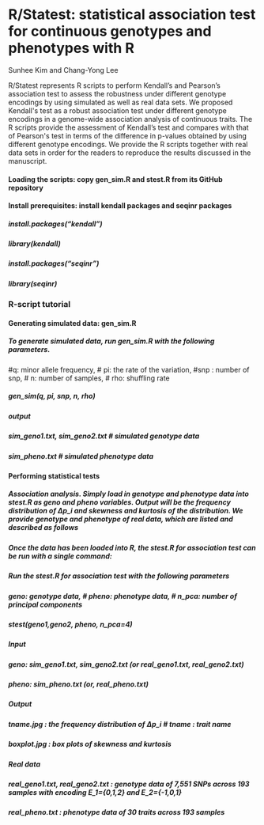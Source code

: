 #  R/Statest: statistical association test for continuous genotypes and phenotypes with R
 
Sunhee Kim and Chang-Yong Lee

R/Statest represents R scripts to perform Kendall’s and Pearson’s association test to assess the robustness under different genotype encodings by using simulated as well as real data sets. 
We proposed Kendall's test as a robust association test under different genotype encodings in a genome-wide association analysis of continuous traits. The R scripts provide the assessment of Kendall’s test and compares with that of Pearson's test in terms of the difference in p-values obtained by using different genotype encodings. We provide the R scripts together with real data sets in order for the readers to reproduce the results discussed in the manuscript.

#### Loading the scripts: copy gen_sim.R and stest.R from its GitHub repository
#### Install prerequisites: install kendall packages and seqinr packages
##### install.packages(“kendall”)
##### library(kendall)
##### install.packages(“seqinr”)
##### library(seqinr)

### R-script tutorial
#### Generating simulated data: gen_sim.R
##### To generate simulated data, run gen_sim.R with the following parameters.
#q: minor allele frequency,   # pi: the rate of the variation,  #snp : number of snp, # n: number of samples,	# rho: shuffling rate
##### gen_sim(q, pi, snp, n, rho)
##### output 
##### sim_geno1.txt, sim_geno2.txt  # simulated genotype data
##### sim_pheno.txt  # simulated phenotype data

#### Performing statistical tests 
##### Association analysis. Simply load in genotype and phenotype data into stest.R as geno and pheno variables. Output will be the frequency distribution of ∆p_i and skewness and kurtosis of the distribution. We provide genotype and phenotype of real data, which are listed and described as follows
##### Once the data has been loaded into R, the stest.R for association test can be run with a single command:
##### Run the stest.R for association test with the following parameters
##### geno: genotype data,	# pheno: phenotype data,	# n_pca: number of principal components
##### stest(geno1,geno2, pheno, n_pca=4)
##### Input 
##### geno: sim_geno1.txt, sim_geno2.txt (or real_geno1.txt, real_geno2.txt)
##### pheno: sim_pheno.txt (or, real_pheno.txt) 

##### Output
##### tname.jpg : the frequency distribution of ∆p_i   # tname : trait name 
##### boxplot.jpg : box plots of skewness and kurtosis

##### Real data
##### real_geno1.txt, real_geno2.txt : genotype data of 7,551 SNPs across 193 samples with encoding E_1={0,1,2} and E_2={-1,0,1} 
##### real_pheno.txt : phenotype data of 30 traits across 193 samples


